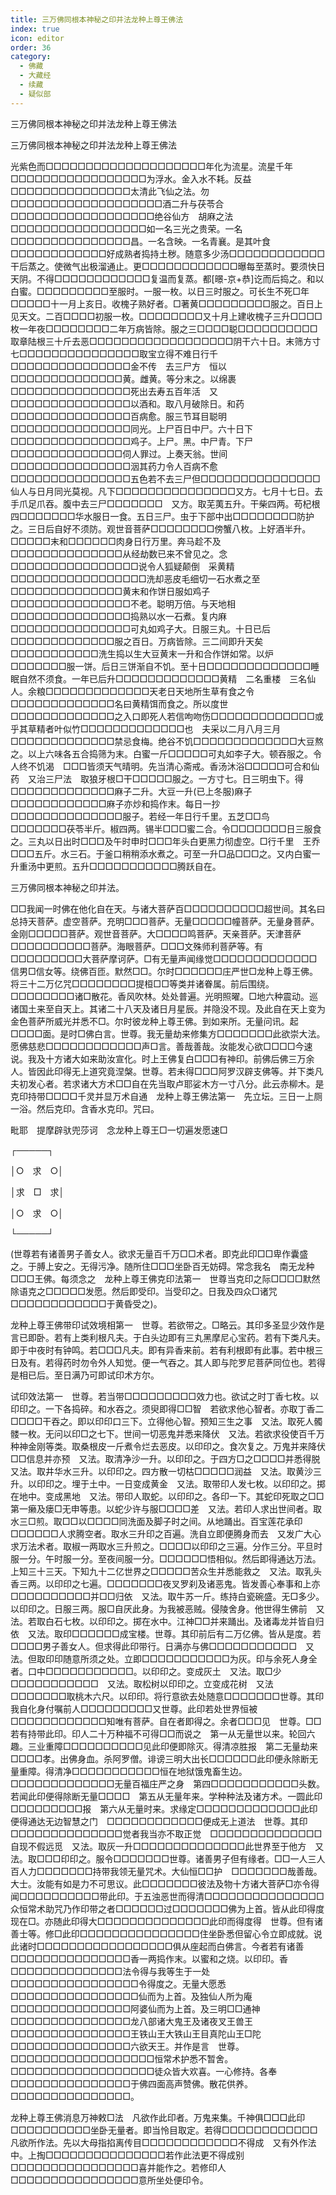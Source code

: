 ```yaml
---
title: 三万佛同根本神秘之印并法龙种上尊王佛法
index: true
icon: editor
order: 36
category:
  - 佛藏
  - 大藏经
  - 续藏
  - 疑似部
---
```


  三万佛同根本神秘之印并法龙种上尊王佛法  

三万佛同根本神秘之印并法龙种上尊王佛法  

光紫色而□□□□□□□□□□□□□□□□□□□□年化为流星。流星千年□□□□□□□□□□□□□□□□□为浮水。金入水不耗。反益□□□□□□□□□□□□□□□太清此飞仙之法。勿□□□□□□□□□□□□□□□□□□□酒二升与茯苓合□□□□□□□□□□□□□□□□□□绝谷仙方　胡麻之法□□□□□□□□□□□□□□□□□如一名三光之贵荣。一名□□□□□□□□□□□□□□□昌。一名含映。一名青襄。是其叶食□□□□□□□□□□□□好成熟者捣持土秽。随意多少汤□□□□□□□□□□□□干后蒸之。使微气出极溜通止。更□□□□□□□□□□□□曝每至蒸时。要须快日天阴。不得□□□□□□□□□□□□复温而复蒸。都[暻-京+恭]讫而后捣之。和以白蜜。□□□□□□□□□至服时。一服一枚。以日三时服之。可长生不死□年□□□□□十一月上亥日。收槐子熟好者。□著黄□□□□□□□□□服之。百日上见天文。二百□□□□初服一枚。□□□□□□□□又十月上建收槐子三升□□□□枚一年夜□□□□□□□□二年万病皆除。服之三□□□□聪□□□□□□□□□□取章陆根三十斤去恶□□□□□□□□□□□□□□□□□□阴干六十日。末筛方寸七□□□□□□□□□□□□□□□取宝立得不难日行千□□□□□□□□□□□□□□□金不传　去三尸方　恒以□□□□□□□□□□□□□□黄。雌黄。等分末之。以绵裹□□□□□□□□□□□□□□□死出去寿五百年活　又□□□□□□□□□□□□□□□以酒和。取八月破除日。和药□□□□□□□□□□□□□□□百病愈。服三节耳目聪明□□□□□□□□□□□□□□□同光。上尸百日中尸。六十日下□□□□□□□□□□□□□□□鸡子。上尸。黑。中尸青。下尸□□□□□□□□□□□□□□伺人罪过。上奏天翁。世间□□□□□□□□□□□□□□□洇其药力令人百病不愈□□□□□□□□□□□□□□□五色若不去三尸但□□□□□□□□□□□□□□□仙人与日月同光莫视。凡下□□□□□□□□□□□□□□□又方。七月十七日。去手爪足爪吞。腹中去三尸□□□□□□□　又方。取芜荑五升。干柴四两。苟杞根四□□□□□□□华水服日一食。五日三尸。虫于下部中出□□□□□□□□防护之。三日后自好不须防。观世音菩萨□□□□□□□□傍蟹八枚。上好酒半升。□□□□□末和□□□□□□肉身日行万里。奔马趁不及□□□□□□□□□□□□□□从经劫数已来不曾见之。念□□□□□□□□□□□□□□□□说令人狐疑颠倒　采黄精□□□□□□□□□□□□□□□□□洗却恶皮毛细切一石水煮之至□□□□□□□□□□□□□□黄末和作饼日服如鸡子□□□□□□□□□□□□□□□不老。聪明万倍。与天地相□□□□□□□□□□□□□□□捣熟以水一石煮。复内麻□□□□□□□□□□□□□□□可丸如鸡子大。日服三丸。十日已后□□□□□□□□□□□□□服之百日。万病皆除。三二间即升天矣□□□□□□□□□□□洗生捣以生大豆黄末一升和合作饼如常。以炉□□□□□□□服一饼。后日三饼渐自不饥。至十日□□□□□□□□□□□□□睡眠自然不须食。一年已后升□□□□□□□□□□□□□黄精　二名重楼　三名仙人。余粮□□□□□□□□□□□□□天老日天地所生草有食之令□□□□□□□□□□□□□名曰黄精饵而食之。所以度世□□□□□□□□□□□□□之入口即死人若信呴吻伤□□□□□□□□□□□□□或乎其草精者叶似竹□□□□□□□□□□□□□也　夫采以二月八月三月□□□□□□□□□□□□□禁忌食梅。绝谷不饥□□□□□□□□□□□□□大豆熬之。以上六味各五合捣筛为末。白蜜一斤□□□□□可丸如李子大。顿吞服之。令人终不饥渴　□□□皆须天气晴明。先当清心斋戒。香汤沐浴□□□□□可合和仙药　又治三尸法　取狼牙根□干□□□□□服之。一方寸七。日三明虫下。得□□□□□□□□□□□□□麻子二升。大豆一升(已上冬服)麻子□□□□□□□□□□□□麻子亦炒和捣作末。每日一抄□□□□□□□□□□□□□□服子。若经一年日行千里。五芝□□鸟□□□□□□□茯苓半斤。椒四两。锡半□□□蜜二合。令□□□□□□□日三服食之。三丸以日出时□□□及午时申时□□□年头白更黑力彻虚空。□行千里　王乔□□□五斤。水三石。于釜口稍稍添水煮之。可至一升□品□□□之。又内白蜜一升重汤中更煎。五升□□□□□□□□□□□腾跃自在。  

三万佛同根本神秘之印并法。  

□□我闻一时佛在他化自在天。与诸大菩萨百□□□□□□□□□□超世间。其名曰总持天菩萨。虚空菩萨。充明□□□菩萨。无量□□□□□幢菩萨。无量身菩萨。金刚□□□□□菩萨。观世音菩萨。大□□□□鸣菩萨。天亲菩萨。天津菩萨□□□□□□□□□□菩萨。海眼菩萨。□□□文殊师利菩萨等。有□□□□□□□□□大菩萨摩诃萨。□有无量声闻缘觉□□□□□□□□□□□□□信男□信女等。绕佛百匝。默然□□。尔时□□□□□□庄严世□龙种上尊王佛。将三十二万亿咒□□□□□□□□提桓□□等类并诸眷属。前后围绕。□□□□□□□□诸□散花。香风吹林。处处普遍。光明照曜。□地六种震动。巡诸国土来至自天上。其诸二十八天及诸日月星辰。并隐没不现。及此自在天上变为金色菩萨所威光并悉不□。尔时彼龙种上尊王佛。到如来所。无量问讯。起□□□□面。是时□佛白言。世尊。我无量劫来修集方□□□□□□□此欲崇大法。愿佛慈悲□□□□□□□□□□□□声□言。善哉善哉。汝能发心欲□□□□今速说。我及十方诸大如来助汝宣化。时上王佛复白□□□有神印。前佛后佛三万余人。皆因此印得无上道究竟涅槃。世尊。若未得□□□阿罗汉辟支佛等。并下类凡夫初发心者。若求诸大方术□□自在先当取卢耶娑木方一寸八分。此云赤柳木。是克印持带□□□□千灵并显万术自通　龙种上尊王佛法第一　先立坛。三日一上厕一浴。然后克印。含香水克印。咒曰。  

毗耶　提摩辟驮兜莎诃　念龙种上尊王□一切遍发愿速□  

┌─────┐  

│○　求　○│  

│求　□　求│  

│○　求　○│  

└─────┘  

(世尊若有诸善男子善女人。欲求无量百千万□□术者。即克此印□□卑作囊盛之。于膊上安之。无得污净。随所住□□□坐卧百无妨碍。常念我名　南无龙种□□□王佛。每须念之　龙种上尊王佛克印法第一　世尊当克印之际□□□□默然除语克之□□□□□发愿。然后即受印。当受印之。日我及四众□诸咒□□□□□□□□□□□□于黄昏受之)。  

龙种上尊王佛带印试效境相第一　世尊。若欲带之。□略云。其印多圣显少效作是言已即卧。若有上类利根凡夫。于白头边即有三丸黑摩尼心宝药。若有下类凡夫。即于中夜时有钟鸣。若□□□凡夫。即有异香来前。若有利根即有此事。若中根三日及有。若得药时勿令外人知觉。便一气吞之。其人即与陀罗尼菩萨同位也。若得是相已后。至日满乃可即试印术方尔。  

试印效法第一　世尊。若当带□□□□□□□□□效力也。欲试之时丁香七枚。以印印之。一下各捣碎。和水吞之。须臾即得□□智　若欲求他心智者。亦取丁香二□□□□干吞之。即以印印口三下。立得他心智。预知三生之事　又法。取死人髑髅一枚。无问以印□之七下。世间一切恶鬼并悉来降伏　又法。若欲求役使百千万种神金刚等类。取桑根皮一斤煮令烂去恶皮。以印印之。食次复之。万鬼并来降伏□□信息并亦预　又法。取清净沙一升。以印印之。于四方□之□□□□并悉得脱　又法。取井华水三升。以印印之。四方散一切枯□□□□□润益　又法。取黄沙三升。以印印之。埋于土中。一日变成黄金　又法。取带印人发七枚。以印印之。掷在地中。变成黑地　又法。带印人取蛇。以印印之。各印一下。其蛇印死取之□□第一癞及瘘□无申等患。以蛇少许与服□□□□差　又法。若印人求出世间者。取水三□煎。取□□以□□□□同洗面及脚子时之间。从地踊出。百宝莲花承印□□□□□□人求腾空者。取水三升印之百遍。洗自立即便腾身而去　又发广大心求万法术者。取椒一两取水三升煎之。□□□□以印印之三遍。分作三分。平旦时服一分。午时服一分。至夜间服一分。□□□□□□悟相似。然后即得通达万法。上知三十三天。下知九十二亿世界之□□□□□苦众生并悉能救之　又法。取乳头香三两。以印印之七遍。□□□□□□□夜叉罗刹及诸恶鬼。皆发善心奉事和上亦□□□□□□□□□□并□□归依　又法。取牛苏一斤。练持白瓷碗盛。无□多少。以印印之。日服三两。服□自厌此身。为我被恶贼。侵陵舍身。他世得生佛前　又法。若取白石七枚。以印印之。掷在水中。江神□□并来踊出。及诸毒龙并皆自归依　又法。取印□□□□□□成宝楼。世尊。其印前后有二万亿佛。皆从是度。若□□□□男子善女人。但求得此印带行。日满亦与佛□□□□□□□□□□□　又法。但取印印随意所须之处。立即□□□□□□□□□□□为灰。印与余死人身全者。口中□□□□□□□□□□□。以印印之。变成灰土　又法。取□少□□□□□□□□□□□　又法。取松树以印印之。立变成花树　又法□□□□□□□取桃木六尺。以印印。将行意欲去处随意□□□□□□□世尊。其印我自化身付嘱前人□□□□□□□□□又世尊。此印若处世界恒被□□□□□□□□□□□□知唯有菩萨。自在者即得之。余者□□□见　世尊。□□若有持带此印。印人二十万种福不可得□□而说之　第一从无量世以来。轮回六趣。三业重障□□□□□□□□□□见此印便即除灭。得清凉胜报　第二无量劫来□□□□孝。出佛身血。杀阿罗僧。诽谤三明大出长□□□□□□此印便永除断无量重障。得清净□□□□□□□□□□□恒在地狱饿鬼畜生边。□□□□□□□□□□□□□无量百福庄严之身　第四□□□□□□□□□□□头数。若闻此印便得除断无量□□□□　第五从无量年来。学种种法及诸方术。一圆此印□□□□□□□□□报　第六从无量时来。求缘定□□□□□□□□□□□□□此印便得通达无边智慧之门　□□□□□□□□□□□□便成无上道法　世尊。其印□□□□□□□□□□□□□□觉者我当亦不取正觉　□□□□□□□□□□□□□□自现不假远觅　又法。取灰一升□□□□□□□□□□□□□□此世界至于他方　又法。取□□□印印之。服令□□□□□□□世尊。诸善男子但有缘者。□□一人三人百人力□□□□□□□持带我领无量咒术。大仙恒□□护　□□□□□□□哉善哉。大士。汝能有如是力不可思议。此□□□□□□□彼法及物十方诸大菩萨□亦令得闻□□□□□□□□□□带此印。于五浊恶世而得清□□□□□□□□□□□□□□□众恒常术助咒乃作印带之者□□□□□□过□□□□□□□佛为上首。皆从此印得度现在□。亦随此印得大□□□□□□□□□□□□□□此印而得度得　世尊。但有诸善士等。修□此印□□□□□□□□□□□□□□□住坐卧悉但留心令立即成就。说此诸时□□□□□□□□□□□□□□□□□俱从座起而白佛言。今者若有诸善□□□□□□□□□□□□□□□香一两捣作末。以蜜和之烧。以印印。香□□□□□□□□□□□□□□法令得与我等生于一处□□□□□□□□□□□□□□□□令得度之。无量大愿悉□□□□□□□□□□□□□□□□仙而为上首。及独仙人所为庵□□□□□□□□□□□□□□□阿婆仙而为上首。及三明□□通神□□□□□□□□□□□□□□□龙八部诸大鬼王及诸夜叉王兽王□□□□□□□□□□□□□□□王铁山王大铁山王目真陀山王□陀□□□□□□□□□□□□□□□六欲天王。并作是言　世尊。□□□□□□□□□□□□□□□□□□恒常术护悉不暂舍。□□□□□□□□□□□□□□□□□□徒众皆大欢喜。一心修持。各奉□□□□□□□□□□□□□□□于佛四面高声赞佛。散花供养。□□□□□□□□□□□□□□□。  

龙种上尊王佛消息万神敕□法　凡欲作此印者。万鬼来集。千神俱□□□此印□□□□□□□□□□坐卧无量者。即当怜目取定。若得□□□□□□□□□□□□凡欲所作法。先以大母指掐离传目□□□□□□□□□□□□不得成　又有外作法中。上掏□□□□□□□□□□□□□□□若作此法更不得成别□□□□□□□□□□□□□□□□喜并能作之。若修印人□□□□□□□□□□□□□□□□意所坐处便印令。  
